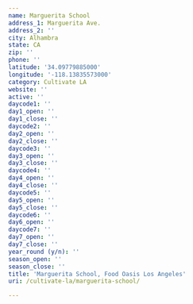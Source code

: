 ```yaml
---
name: Marguerita School
address_1: Marguerita Ave.
address_2: ''
city: Alhambra
state: CA
zip: ''
phone: ''
latitude: '34.09779885000'
longitude: '-118.13835573000'
category: Cultivate LA
website: ''
active: ''
daycode1: ''
day1_open: ''
day1_close: ''
daycode2: ''
day2_open: ''
day2_close: ''
daycode3: ''
day3_open: ''
day3_close: ''
daycode4: ''
day4_open: ''
day4_close: ''
daycode5: ''
day5_open: ''
day5_close: ''
daycode6: ''
day6_open: ''
daycode7: ''
day7_open: ''
day7_close: ''
year_round (y/n): ''
season_open: ''
season_close: ''
title: 'Marguerita School, Food Oasis Los Angeles'
uri: /cultivate-la/marguerita-school/

---
```

